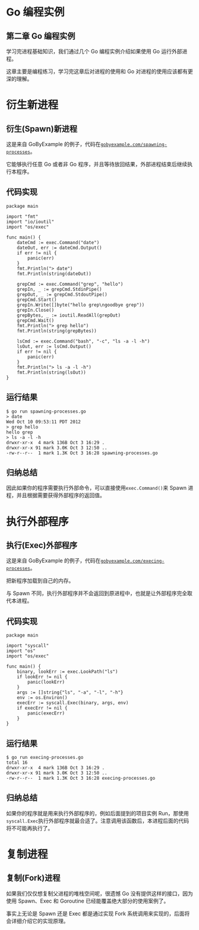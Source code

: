 # Go 编程实例

## 第二章 Go 编程实例

学习完进程基础知识，我们通过几个 Go 编程实例介绍如果使用 Go 运行外部进程。

这章主要是编程练习，学习完这章后对进程的使用和 Go 对进程的使用应该都有更深的理解。

# 衍生新进程

## 衍生(Spawn)新进程

这是来自 GoByExample 的例子，代码在[`gobyexample.com/spawning-processes`](https://gobyexample.com/spawning-processes)。

它能够执行任意 Go 或者非 Go 程序，并且等待放回结果，外部进程结束后继续执行本程序。

## 代码实现

```
package main

import "fmt"
import "io/ioutil"
import "os/exec"

func main() {
    dateCmd := exec.Command("date")
    dateOut, err := dateCmd.Output()
    if err != nil {
        panic(err)
    }
    fmt.Println("> date")
    fmt.Println(string(dateOut))

    grepCmd := exec.Command("grep", "hello")
    grepIn, _ := grepCmd.StdinPipe()
    grepOut, _ := grepCmd.StdoutPipe()
    grepCmd.Start()
    grepIn.Write([]byte("hello grep\ngoodbye grep"))
    grepIn.Close()
    grepBytes, _ := ioutil.ReadAll(grepOut)
    grepCmd.Wait()
    fmt.Println("> grep hello")
    fmt.Println(string(grepBytes))

    lsCmd := exec.Command("bash", "-c", "ls -a -l -h")
    lsOut, err := lsCmd.Output()
    if err != nil {
        panic(err)
    }
    fmt.Println("> ls -a -l -h")
    fmt.Println(string(lsOut))
} 
```

## 运行结果

```
$ go run spawning-processes.go
> date
Wed Oct 10 09:53:11 PDT 2012
> grep hello
hello grep
> ls -a -l -h
drwxr-xr-x  4 mark 136B Oct 3 16:29 .
drwxr-xr-x 91 mark 3.0K Oct 3 12:50 ..
-rw-r--r--  1 mark 1.3K Oct 3 16:28 spawning-processes.go 
```

## 归纳总结

因此如果你的程序需要执行外部命令，可以直接使用`exec.Command()`来 Spawn 进程，并且根据需要获得外部程序的返回值。

# 执行外部程序

## 执行(Exec)外部程序

这是来自 GoByExample 的例子，代码在[`gobyexample.com/execing-processes`](https://gobyexample.com/execing-processes)。

把新程序加载到自己的内存。

与 Spawn 不同，执行外部程序并不会返回到原进程中，也就是让外部程序完全取代本进程。

## 代码实现

```
package main

import "syscall"
import "os"
import "os/exec"

func main() {
    binary, lookErr := exec.LookPath("ls")
    if lookErr != nil {
        panic(lookErr)
    }
    args := []string{"ls", "-a", "-l", "-h"}
    env := os.Environ()
    execErr := syscall.Exec(binary, args, env)
    if execErr != nil {
        panic(execErr)
    }
} 
```

## 运行结果

```
$ go run execing-processes.go
total 16
drwxr-xr-x  4 mark 136B Oct 3 16:29 .
drwxr-xr-x 91 mark 3.0K Oct 3 12:50 ..
-rw-r--r--  1 mark 1.3K Oct 3 16:28 execing-processes.go 
```

## 归纳总结

如果你的程序就是用来执行外部程序的，例如后面提到的项目实例 Run，那使用`syscall.Exec`执行外部程序就最合适了。注意调用该函数后，本进程后面的代码将不可能再执行了。

# 复制进程

## 复制(Fork)进程

如果我们仅仅想复制父进程的堆栈空间呢，很遗憾 Go 没有提供这样的接口，因为使用 Spawn、Exec 和 Goroutine 已经能覆盖绝大部分的使用案例了。

事实上无论是 Spawn 还是 Exec 都是通过实现 Fork 系统调用来实现的，后面将会详细介绍它的实现原理。